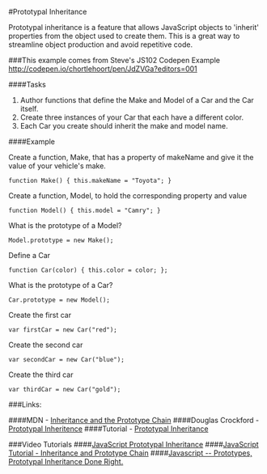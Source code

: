 #Prototypal Inheritance

Prototypal inheritance is a feature that allows JavaScript objects to 'inherit' properties from the object used to create them. This is a great way to streamline object production and avoid repetitive code. 

###This example comes from Steve's JS102 Codepen Example
http://codepen.io/chortlehoort/pen/JdZVGa?editors=001

####Tasks
1. Author functions that define the Make and Model of a Car and the Car itself.
2. Create three instances of your Car that each have a different color.
3. Each Car you create should inherit the make and model name.

####Example

Create a function, Make, that has a property of makeName and give it the value of your vehicle's make.

``function Make() {
  this.makeName = "Toyota";
}``

Create a function, Model, to hold the corresponding property and value

``function Model() {
  this.model = "Camry";
}``

What is the prototype of a Model?

``Model.prototype = new Make();``

Define a Car

``function Car(color) {
  this.color = color;
};``

What is the prototype of a Car?

``Car.prototype = new Model();``

Create the first car

``var firstCar = new Car("red");``

Create the second car

``var secondCar = new Car("blue");``

Create the third car

``var thirdCar = new Car("gold");``

###Links:

####MDN - [Inheritance and the Prototype Chain](https://developer.mozilla.org/en-US/docs/Web/JavaScript/Inheritance_and_the_prototype_chain)
####Douglas Crockford - [Prototypal Inheritence](http://javascript.crockford.com/prototypal.html)
####Tutorial - [Prototypal Inheritance](http://javascript.info/tutorial/inheritance)

###Video Tutorials
####[JavaScript Prototypal Inheritance](https://www.youtube.com/watch?v=qMO-LTOrJaE)
####[JavaScript Tutorial - Inheritance and Prototype Chain](https://www.youtube.com/watch?v=RFWvIEVZ_j8)
####[Javascript -- Prototypes, Prototypal Inheritance Done Right.](https://www.youtube.com/watch?v=Yvf_kUBZmXg)
